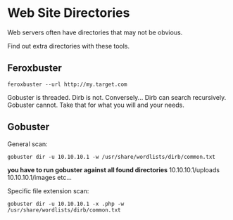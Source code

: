 # Web Site Directories

Web servers often have directories that may not be obvious.

Find out extra directories with these tools.

## Feroxbuster

```
feroxbuster --url http://my.target.com
```

Gobuster is threaded. Dirb is not.
Conversely...
Dirb can search recursively. Gobuster cannot.
Take that for what you will and your needs.

## Gobuster

General scan:

```
gobuster dir -u 10.10.10.1 -w /usr/share/wordlists/dirb/common.txt
```
**you have to run gobuster against all found directories**
10.10.10.1/uploads 10.10.10.1/images etc...

Specific file extension scan:

```
gobuster dir -u 10.10.10.1 -x .php -w /usr/share/wordlists/dirb/common.txt
```
